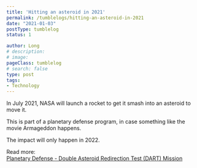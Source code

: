 ```yaml
---
title: 'Hitting an asteroid in 2021'
permalink: /tumblelogs/hitting-an-asteroid-in-2021
date: "2021-01-03"
postType: tumblelog
status: 1

author: Long
# description:
# image:
pageClass: tumblelog
# search: false
type: post
tags:
- Technology
---
```


In July 2021, NASA will launch a rocket to get it smash into an asteroid to move it.

This is part of a planetary defense program, in case something like the movie Armageddon happens.

The impact will only happen in 2022.

Read more:<br>
[Planetary Defense - Double Asteroid Redirection Test (DART) Mission](https://www.nasa.gov/planetarydefense/dart/)
